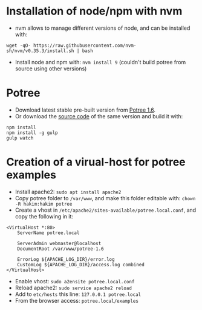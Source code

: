 # Installation of node/npm with nvm
- nvm allows to manage different versions of node, and can be installed with:

```
wget -qO- https://raw.githubusercontent.com/nvm-sh/nvm/v0.35.3/install.sh | bash
```

- Install node and npm with: `nvm install 9` (couldn't build potree from source using other versions)


# Potree
- Download latest stable pre-built version from [Potree 1.6](https://github.com/potree/potree/releases/download/1.6/Potree_1.6.zip).
- Or download the [source code](https://github.com/potree/potree/archive/1.6.zip) of the same version and build it with:

```
npm install
npm install -g gulp
gulp watch
```


# Creation of a virual-host for potree examples
- Install apache2: `sudo apt install apache2`
- Copy potree folder to `/var/www`, and make this folder editable with: `chown -R hakim:hakim potree`
- Create a vhost in `/etc/apache2/sites-available/potree.local.conf`, and copy the following in it:

```
<VirtualHost *:80>
	ServerName potree.local

	ServerAdmin webmaster@localhost
	DocumentRoot /var/www/potree-1.6

	ErrorLog ${APACHE_LOG_DIR}/error.log
	CustomLog ${APACHE_LOG_DIR}/access.log combined
</VirtualHost>
```

- Enable vhost: `sudo a2ensite potree.local.conf`
- Reload apache2: `sudo service apache2 reload`
- Add to `etc/hosts` this line: `127.0.0.1 potree.local`
- From the browser access: `potree.local/examples`
